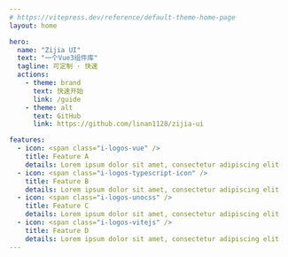 ```yaml
---
# https://vitepress.dev/reference/default-theme-home-page
layout: home

hero:
  name: "Zijia UI"
  text: "一个Vue3组件库"
  tagline: 可定制 · 快速
  actions:
    - theme: brand
      text: 快速开始
      link: /guide
    - theme: alt
      text: GitHub
      link: https://github.com/linan1128/zijia-ui

features:
  - icon: <span class="i-logos-vue" />
    title: Feature A
    details: Lorem ipsum dolor sit amet, consectetur adipiscing elit
  - icon: <span class="i-logos-typescript-icon" />
    title: Feature B
    details: Lorem ipsum dolor sit amet, consectetur adipiscing elit
  - icon: <span class="i-logos-unocss" />
    title: Feature C
    details: Lorem ipsum dolor sit amet, consectetur adipiscing elit
  - icon: <span class="i-logos-vitejs" />
    title: Feature D
    details: Lorem ipsum dolor sit amet, consectetur adipiscing elit
---
```

